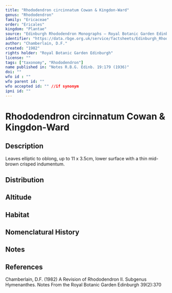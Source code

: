 ```yaml
---
title: "Rhododendron circinnatum Cowan & Kingdon-Ward"
genus: "Rhododendron"
family: "Ericaceae"
order: "Ericales"
kingdom: "Plantae"
source: "Edinburgh Rhododendron Monographs – Royal Botanic Garden Edinburgh"
identifier: "https://data.rbge.org.uk/service/factsheets/Edinburgh_Rhododendron_Monographs.xhtml"
author: "Chamberlain, D.F."
created: "1982"
rights holder: "Royal Botanic Garden Edinburgh"
license: ""
tags: ["taxonomy", "Rhododendron"]
name published in: "Notes R.B.G. Edinb. 19:179 (1936)"
doi: ""
wfo id : ""
wfo parent id: ""
wfo accepted id: "" //if synonym                      
ipni id: ""
---
```


                       

# Rhododendron circinnatum Cowan & Kingdon-Ward

## Description
Leaves elliptic to oblong, up to 11 x 3.5cm, lower surface with a thin mid-brown crisped indumentum.

## Distribution


## Altitude


## Habitat


## Nomenclatural History

                       
## Notes


## References

Chamberlain, D.F. (1982) A Revision of Rhododendron II. Subgenus Hymenanthes. Notes From the Royal Botanic Garden Edinburgh 39(2):370
